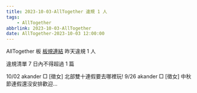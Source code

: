 ```yaml
---
title: 2023-10-03-AllTogether 違規 1 人
tags:
    - AllTogether
abbrlink: 2023-10-03-AllTogether
date: AllTogether-2023-10-03 12:00:00
---
```

AllTogether 板 [板規連結](https://www.ptt.cc/bbs/AllTogether/M.1643211430.A.5FB.html)
昨天違規 1 人
<!-- more -->

違規清單
7 日內不得超過 1 篇

10/02 akander □ [徵女] 北部雙十連假要去哪裡玩!
9/26 akander □ [徵女] 中秋節連假還沒安排歡迎…